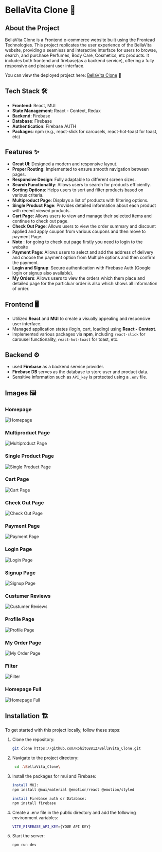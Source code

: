 # BellaVita Clone 🌟

## About the Project

BellaVita Clone is a Frontend e-commerce website built using the Frontead Technologies. This project replicates the user experience of the BellaVita website, providing a seamless and interactive interface for users to browse, search, and purchase Perfumes, Body Care, Cosmetics, etc products. It includes both frontend and firebase(as a backend service), offering a fully responsive and pleasant user interface.

You can view the deployed project here: [BellaVita Clone](https://bella-vita-clone-one.vercel.app/) 🚀

## Tech Stack 🛠️

- **Frontend**: React, MUI
- **State Management**: React - Context, Redux
- **Backend**: Firebase
- **Database**: Firebase
- **Authentication**: Firebase AUTH
- **Packages**: npm (e.g., react-slick for carousels, react-hot-toast for toast, etc)

## Features ✨

- **Great UI**: Designed a modern and responsive layout.
- **Proper Routing**: Implemented to ensure smooth navigation between pages.
- **Responsive Design**: Fully adaptable to different screen sizes.
- **Search Functionality**: Allows users to search for products efficiently.
- **Sorting Options**: Helps users to sort and filter products based on various criteria.
- **Multiproduct Page**: Displays a list of products with filtering options.
- **Single Product Page**: Provides detailed information about each product with recent viewed products.
- **Cart Page**: Allows users to view and manage their selected items and continue to check out page.
- **Check Out Page**: Allows users to view the order summary and discount applied and apply coupon from various coupons and then move to payment Page.
- **Note** : for going to check out page firstly you need to login to the website
- **Payment Page**: Allows users to select and add the address of delivery and choose the payment option from Multiple options and then confirm the payment.
- **Login and Signup**: Secure authentication with Firebase Auth (Google login or signup also available).
- **My Orders**: Allows users to view the orders which them place and detailed page for the particluar order is also which shows all information of order.

## Frontend 🖥️

- Utilized **React** and **MUI** to create a visually appealing and responsive user interface.
- Managed application states (login, cart, loading) using **React - Context**.
- Implemented various packages via **npm**, including `react-slick` for carousel functionality, `react-hot-toast` for toast, etc.

## Backend ⚙️

- used **Firebase** as a backend service provider.
- **Firebase DB** serves as the database to store user and product data.
- Sensitive information such as `API_key` is protected using a `.env` file.

## Images 🖼️

### Homepage

![Homepage](https://github.com/RohitG8812/BellaVita_Clone/blob/main/src/assets/preview/homepage.png?raw=true)

### Multiproduct Page

![Multiproduct Page](https://github.com/RohitG8812/BellaVita_Clone/blob/main/src/assets/preview/multipleproducts.png?raw=true)

### Single Product Page

![Single Product Page](https://github.com/RohitG8812/BellaVita_Clone/blob/main/src/assets/preview/singleproduct.png?raw=true)

### Cart Page

![Cart Page](https://github.com/RohitG8812/BellaVita_Clone/blob/main/src/assets/preview/cartpage1.png?raw=true)

### Check Out Page

![Check Out Page](https://github.com/RohitG8812/BellaVita_Clone/blob/main/src/assets/preview/cartpage2.png?raw=true)

### Payment Page

![Payment Page](https://github.com/RohitG8812/BellaVita_Clone/blob/main/src/assets/preview/paymentpage.png?raw=true)

### Login Page

![Login Page](https://github.com/RohitG8812/BellaVita_Clone/blob/main/src/assets/preview/login.png?raw=true)

### Signup Page

![Signup Page](https://github.com/RohitG8812/BellaVita_Clone/blob/main/src/assets/preview/register.png?raw=true)

### Custumer Reviews

![Custumer Reviews](https://github.com/RohitG8812/BellaVita_Clone/blob/main/src/assets/preview/custumerreviewssection.png?raw=true)

### Profile Page

![Profile Page](https://github.com/RohitG8812/BellaVita_Clone/blob/main/src/assets/preview/profilepage.png?raw=true)

### My Order Page

![My Order Page](https://github.com/RohitG8812/BellaVita_Clone/blob/main/src/assets/preview/allOrder.png?raw=true)

### Filter

![Filter](https://github.com/RohitG8812/BellaVita_Clone/blob/main/src/assets/preview/filter.png?raw=true)

### Homepage Full

![Homepage Full](https://github.com/RohitG8812/BellaVita_Clone/blob/main/src/assets/preview/homepagefull.png?raw=true)

## Installation 🏗️

To get started with this project locally, follow these steps:

1. Clone the repository:

   ```bash
   git clone https://github.com/RohitG8812/BellaVita_Clone.git

2. Navigate to the project directory:

   ```bash
    cd .\BellaVita_Clone\

3. Install the packages for mui and Firebase:

   ```bash
   install MUI:
   npm install @mui/material @emotion/react @emotion/styled
   
   install Firebase auth or Database:
   npm install firebase

4. Create a .env file in the public directory and add the following environment variables:

   ```bash
   VITE_FIREBASE_API_KEY={YOUE API KEY}

5. Start the server:

    ```bash
    npm run dev
    
